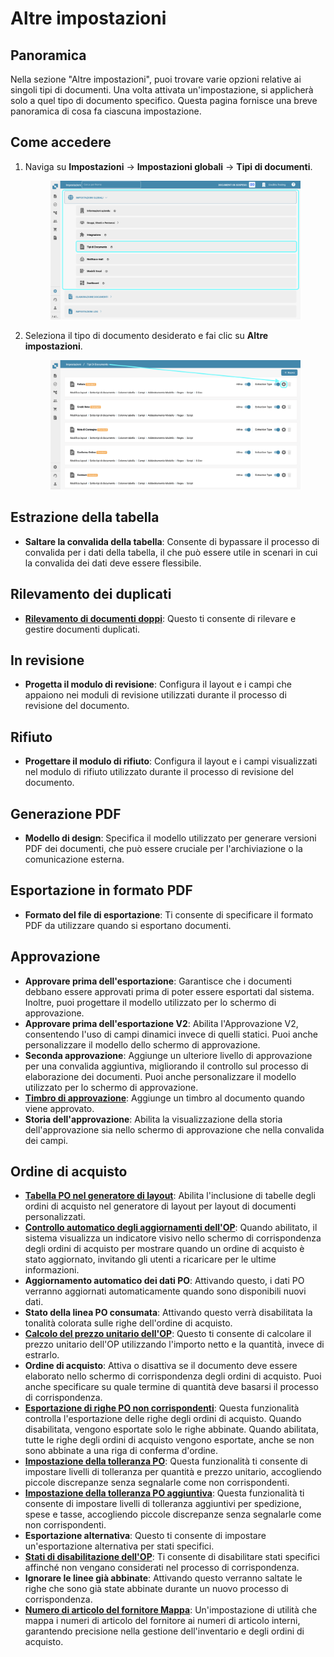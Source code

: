 # Altre impostazioni

## Panoramica

Nella sezione "Altre impostazioni", puoi trovare varie opzioni relative ai singoli tipi di documenti. Una volta attivata un'impostazione, si applicherà solo a quel tipo di documento specifico. Questa pagina fornisce una breve panoramica di cosa fa ciascuna impostazione.

## Come accedere

1.  Naviga su **Impostazioni** -> **Impostazioni globali** -> **Tipi di documenti**.

    <figure><img src="../../../../../.gitbook/assets/Calculate_PO_unit_price_1_it.png" alt=""><figcaption></figcaption></figure>
2.  Seleziona il tipo di documento desiderato e fai clic su **Altre impostazioni**.

    <figure><img src="../../../../../.gitbook/assets/Calculate_PO_unit_price_2_it.png" alt=""><figcaption></figcaption></figure>

## Estrazione della tabella

* **Saltare la convalida della tabella**: Consente di bypassare il processo di convalida per i dati della tabella, il che può essere utile in scenari in cui la convalida dei dati deve essere flessibile.

## Rilevamento dei duplicati

* [**Rilevamento di documenti doppi**](duplicate-document-handling.md): Questo ti consente di rilevare e gestire documenti duplicati.

## In revisione

* **Progetta il modulo di revisione**: Configura il layout e i campi che appaiono nei moduli di revisione utilizzati durante il processo di revisione del documento.

## Rifiuto

* **Progettare il modulo di rifiuto**: Configura il layout e i campi visualizzati nel modulo di rifiuto utilizzato durante il processo di revisione del documento.

## Generazione PDF

* **Modello di design**: Specifica il modello utilizzato per generare versioni PDF dei documenti, che può essere cruciale per l'archiviazione o la comunicazione esterna.

## Esportazione in formato PDF

* **Formato del file di esportazione**: Ti consente di specificare il formato PDF da utilizzare quando si esportano documenti.

## Approvazione

* **Approvare prima dell'esportazione**: Garantisce che i documenti debbano essere approvati prima di poter essere esportati dal sistema. Inoltre, puoi progettare il modello utilizzato per lo schermo di approvazione.
* **Approvare prima dell'esportazione V2**: Abilita l'Approvazione V2, consentendo l'uso di campi dinamici invece di quelli statici. Puoi anche personalizzare il modello dello schermo di approvazione.
* **Seconda approvazione**: Aggiunge un ulteriore livello di approvazione per una convalida aggiuntiva, migliorando il controllo sul processo di elaborazione dei documenti. Puoi anche personalizzare il modello utilizzato per lo schermo di approvazione.
* [**Timbro di approvazione**](approval/approval-stamp.md): Aggiunge un timbro al documento quando viene approvato.
* **Storia dell'approvazione**: Abilita la visualizzazione della storia dell'approvazione sia nello schermo di approvazione che nella convalida dei campi.

## Ordine di acquisto

* [**Tabella PO nel generatore di layout**](purchase-order/po-table-in-layout-builder.md): Abilita l'inclusione di tabelle degli ordini di acquisto nel generatore di layout per layout di documenti personalizzati.
* [**Controllo automatico degli aggiornamenti dell'OP**](purchase-order/auto-check-for-po-updates.md): Quando abilitato, il sistema visualizza un indicatore visivo nello schermo di corrispondenza degli ordini di acquisto per mostrare quando un ordine di acquisto è stato aggiornato, invitando gli utenti a ricaricare per le ultime informazioni.
* **Aggiornamento automatico dei dati PO**: Attivando questo, i dati PO verranno aggiornati automaticamente quando sono disponibili nuovi dati.
* **Stato della linea PO consumata**: Attivando questo verrà disabilitata la tonalità colorata sulle righe dell'ordine di acquisto.
* [**Calcolo del prezzo unitario dell'OP**](purchase-order/calculate-po-unit-price.md): Questo ti consente di calcolare il prezzo unitario dell'OP utilizzando l'importo netto e la quantità, invece di estrarlo.
* **Ordine di acquisto**: Attiva o disattiva se il documento deve essere elaborato nello schermo di corrispondenza degli ordini di acquisto. Puoi anche specificare su quale termine di quantità deve basarsi il processo di corrispondenza.
* [**Esportazione di righe PO non corrispondenti**](purchase-order/export-not-matched-po-lines.md): Questa funzionalità controlla l'esportazione delle righe degli ordini di acquisto. Quando disabilitata, vengono esportate solo le righe abbinate. Quando abilitata, tutte le righe degli ordini di acquisto vengono esportate, anche se non sono abbinate a una riga di conferma d'ordine.
* [**Impostazione della tolleranza PO**](purchase-order/purchase-order-tolerance-settings-additional-purchase-order-tolerance.md): Questa funzionalità ti consente di impostare livelli di tolleranza per quantità e prezzo unitario, accogliendo piccole discrepanze senza segnalarle come non corrispondenti.
* [**Impostazione della tolleranza PO aggiuntiva**](purchase-order/purchase-order-tolerance-settings-additional-purchase-order-tolerance.md#impostazione-per-configurare-le-ulteriori-impostazioni-di-tolleranza-per-gli-ordini-di-acquisto): Questa funzionalità ti consente di impostare livelli di tolleranza aggiuntivi per spedizione, spese e tasse, accogliendo piccole discrepanze senza segnalarle come non corrispondenti.
* **Esportazione alternativa**: Questo ti consente di impostare un'esportazione alternativa per stati specifici.
* [**Stati di disabilitazione dell'OP**](purchase-order/purchase-order-disable-statuses.md): Ti consente di disabilitare stati specifici affinché non vengano considerati nel processo di corrispondenza.
* **Ignorare le linee già abbinate**: Attivando questo verranno saltate le righe che sono già state abbinate durante un nuovo processo di corrispondenza.
* [**Numero di articolo del fornitore Mappa**](purchase-order/supplier-item-number-map-admin-documentation.md): Un'impostazione di utilità che mappa i numeri di articolo del fornitore ai numeri di articolo interni, garantendo precisione nella gestione dell'inventario e degli ordini di acquisto.
